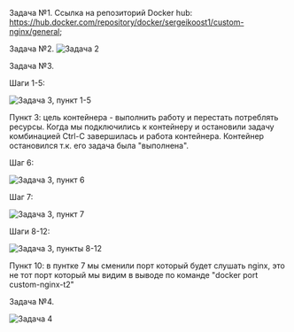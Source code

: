 Задача №1.
Ссылка на репозиторий Docker hub: https://hub.docker.com/repository/docker/sergeikoost1/custom-nginx/general;

Задача №2.
![Задача 2](https://github.com/user-attachments/assets/1546058e-754b-4235-8f69-c661309aaa18)

Задача №3.

Шаги 1-5:

![Задача 3, пункт 1-5](https://github.com/user-attachments/assets/8f1d561f-e418-4423-a100-195840d63769)

Пункт 3: цель контейнера - выполнить работу и перестать потреблять ресурсы. Когда мы подключились к контейнеру и остановили задачу комбинацией Ctrl-C завершилась и работа контейнера. Контейнер остановился т.к. его задача была "выполнена". 

Шаг 6:

![Задача 3, пункт 6](https://github.com/user-attachments/assets/888f2a66-c866-4a9d-8fa0-2c9a511a5460)


 Шаг 7:

![Задача 3, пункт 7](https://github.com/user-attachments/assets/f8cc1069-5fab-408e-96dc-7a7487d12bbd)


Шаги 8-12:

![Задача 3, пункты 8-12](https://github.com/user-attachments/assets/3e7ff3da-9a98-48fa-83b7-1a1f4c85f31c)

Пункт 10: в пунтке 7 мы сменили порт который будет слушать nginx, это не тот порт который мы видим в выводе по команде "docker port custom-nginx-t2"

Задача №4.

![Задача 4](https://github.com/user-attachments/assets/f717ef26-d5e7-4cae-b87c-4197af54bea4)

